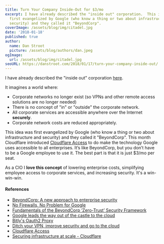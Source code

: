 ```yaml
---
title: Turn Your Company Inside-Out for $3/mo
excerpt: I have already described the "inside out" corporation.  This idea was
  first evangelized by Google (who know a thing or two about infrastructure and
  security) and they called it "BeyondCorp".
coverImage: /assets/blog/img/citadel.jpg
date: '2018-01-18'
published: true
author:
  name: Dan Stroot
  picture: /assets/blog/authors/dan.jpeg
ogImage:
  url: /assets/blog/img/citadel.jpg
seoURL: https://danstroot.com/2018/01/17/turn-your-company-inside-out/
---
```


I have already described the "inside out" corporation [here](/posts/2017-04-7-the-inside-out-corporation).

It imagines a world where:

- Corporate networks no longer exist (so VPNs and other remote access solutions are no longer needed)
- There is no concept of "in" or "outside" the corporate network.
- All corporate services are accessible anywhere over the Internet **securely**.
- Corporate network costs are reduced appropriately.

This idea was first evangelized by Google (who know a thing or two about infrastructure and security) and they called it "BeyondCorp". This month Cloudflare introduced [Cloudflare Access](https://blog.cloudflare.com/introducing-cloudflare-access/) to do make the technology Google uses accessible to all enterprises. It’s like BeyondCorp, but you don’t have to be a Google employee to use it. The best part is that it is just $3/mo per seat.

As a CIO I **love this concept** of lowering enterprise costs, simplifying employee access to corporate services, and increasing security. It's a win-win-win.

#### References

- [BeyondCorp: A new approach to enterprise security](https://cloud.google.com/beyondcorp/)
- [No Firewalls, No Problem for Google](https://threatpost.com/no-firewalls-no-problem-for-google/123748/)
- [Fundamentals of the BeyondCorp ‘Zero-Trust’ Security Framework](https://dzone.com/articles/fundamentals-of-the-beyondcorp-zero-trust-security)
- [Google leads the way out of the castle to the cloud](http://blog.code42.com/google-beyondcorp-leads-the-way-out-of-the-castle-to-the-cloud/)
- [Bitly's Oauth2 Proxy](https://github.com/bitly/oauth2_proxy)
- [Ditch your VPN, improve security and go to the cloud](https://www.blog.google/topics/google-cloud/how-use-beyondcorp-ditch-your-vpn-improve-security-and-go-cloud/)
- [Cloudflare Access](https://blog.cloudflare.com/introducing-cloudflare-access/)
- [Securing infrastructure at scale - Cloudflare](https://blog.cloudflare.com/access-wildcard-subdomain/)
